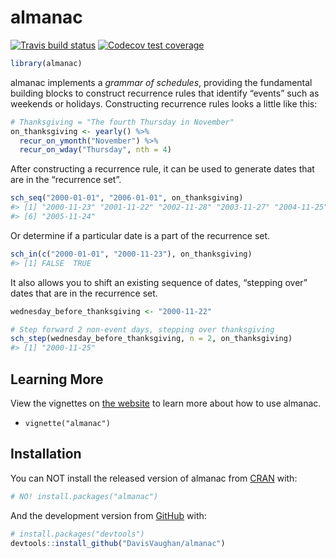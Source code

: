 
<!-- README.md is generated from README.Rmd. Please edit that file -->

# almanac

<!-- badges: start -->

[![Travis build
status](https://travis-ci.org/DavisVaughan/almanac.svg?branch=master)](https://travis-ci.org/DavisVaughan/almanac)
[![Codecov test
coverage](https://codecov.io/gh/DavisVaughan/almanac/branch/master/graph/badge.svg)](https://codecov.io/gh/DavisVaughan/almanac?branch=master)
<!-- badges: end -->

``` r
library(almanac)
```

almanac implements a *grammar of schedules*, providing the fundamental
building blocks to construct recurrence rules that identify “events”
such as weekends or holidays. Constructing recurrence rules looks a
little like this:

``` r
# Thanksgiving = "The fourth Thursday in November"
on_thanksgiving <- yearly() %>% 
  recur_on_ymonth("November") %>%
  recur_on_wday("Thursday", nth = 4)
```

After constructing a recurrence rule, it can be used to generate dates
that are in the “recurrence set”.

``` r
sch_seq("2000-01-01", "2006-01-01", on_thanksgiving)
#> [1] "2000-11-23" "2001-11-22" "2002-11-28" "2003-11-27" "2004-11-25"
#> [6] "2005-11-24"
```

Or determine if a particular date is a part of the recurrence set.

``` r
sch_in(c("2000-01-01", "2000-11-23"), on_thanksgiving)
#> [1] FALSE  TRUE
```

It also allows you to shift an existing sequence of dates, “stepping
over” dates that are in the recurrence set.

``` r
wednesday_before_thanksgiving <- "2000-11-22"

# Step forward 2 non-event days, stepping over thanksgiving
sch_step(wednesday_before_thanksgiving, n = 2, on_thanksgiving)
#> [1] "2000-11-25"
```

## Learning More

View the vignettes on [the
website](https://davisvaughan.github.io/almanac/index.html) to learn
more about how to use almanac.

  - `vignette("almanac")`

## Installation

You can NOT install the released version of almanac from
[CRAN](https://CRAN.R-project.org) with:

``` r
# NO! install.packages("almanac")
```

And the development version from [GitHub](https://github.com/) with:

``` r
# install.packages("devtools")
devtools::install_github("DavisVaughan/almanac")
```

